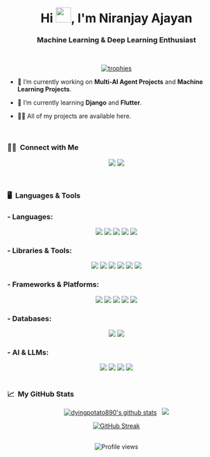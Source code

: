 <h1 align="center">Hi </b><img src="https://media.giphy.com/media/hvRJCLFzcasrR4ia7z/giphy.gif" width="35">, I'm Niranjay Ajayan</h1>
<h3 align="center">Machine Learning & Deep Learning Enthusiast</h3>
<br>

<!---
<div align="center">
  <img src="https://github-profile-trophy.vercel.app/?username=dyingpotato890&column=8&theme=onedark&rank=SECRET,SSS,SS,S,AAA,AA,A,B&no-bg=true" alt="trophies" />
</div>
-->
<p align="center">
  <a href="https://github.com/ryo-ma/github-profile-trophy">
    <img src="https://github-profile-trophy.vercel.app/?username=dyingpotato890&column=8&theme=onedark&rank=SECRET,SSS,SS,S,AAA,AA,A,B&no-bg=true" alt="trophies" />
  </a>
</p>

- 🔭 I’m currently working on **Multi-AI Agent Projects** and **Machine Learning Projects**.

- 🌱 I’m currently learning **Django** and **Flutter**.

- 👨‍💻 All of my projects are available here.

<br>

### 🤝🏻 &nbsp;Connect with Me

<p align="center">
  <a href="https://www.linkedin.com/in/niranjayajayan/"><img src="https://img.shields.io/badge/linkedin-%230077B5.svg?style=for-the-badge&logo=linkedin&logoColor=white"/></a>
  <a href="mailto:nirudrive@gmail.com"><img src="https://img.shields.io/badge/Gmail-D14836?style=for-the-badge&logo=gmail&logoColor=white"/></a>
</p>
<br>

### 🖥️ &nbsp;Languages & Tools

### - **Languages:**  
<div align="center">
  <img src="https://img.shields.io/badge/Python-3776AB.svg?style=for-the-badge&logo=Python&logoColor=white">
  <img src="https://img.shields.io/badge/java-%23ED8B00.svg?style=for-the-badge&logo=openjdk&logoColor=white">
  <img src="https://img.shields.io/badge/C-A8B9CC.svg?style=for-the-badge&logo=C&logoColor=black">
  <img src="https://img.shields.io/badge/html5-%23E34F26.svg?style=for-the-badge&logo=html5&logoColor=white">
  <img src="https://img.shields.io/badge/JavaScript-F7DF1E.svg?style=for-the-badge&logo=JavaScript&logoColor=black">
</div>

### - **Libraries & Tools:**  
<div align="center">
  <img src="https://img.shields.io/badge/Jupyter-F37626.svg?style=for-the-badge&logo=Jupyter&logoColor=white">
  <img src="https://img.shields.io/badge/pandas-150458.svg?style=for-the-badge&logo=pandas&logoColor=white">
  <img src="https://img.shields.io/badge/NumPy-013243.svg?style=for-the-badge&logo=NumPy&logoColor=white">
  <img src="https://img.shields.io/badge/scikit--learn-%23F7931E.svg?style=for-the-badge&logo=scikit-learn&logoColor=white">
  <img src="https://img.shields.io/badge/opencv-%23white.svg?style=for-the-badge&logo=opencv&logoColor=white">
  <img src="https://img.shields.io/badge/Postman-FF6C37?logo=postman&logoColor=fff&style=for-the-badge">
</div>

### - **Frameworks & Platforms:**  
<div align="center">
  <img src="https://img.shields.io/badge/TensorFlow-FF6F00.svg?style=for-the-badge&logo=TensorFlow&logoColor=white">
  <img src="https://img.shields.io/badge/CrewAI-FF5A50?logo=crewai&logoColor=fff&style=for-the-badge">
  <img src="https://img.shields.io/badge/Flask-000000?style=for-the-badge&logo=flask&logoColor=white">
  <img src="https://img.shields.io/badge/FastAPI-009688?logo=fastapi&logoColor=fff&style=for-the-badge">
  <img src="https://img.shields.io/badge/node.js-6DA55F?style=for-the-badge&logo=node.js&logoColor=white">
</div>

### - **Databases:**  
<div align="center">
  <img src="https://img.shields.io/badge/MongoDB-%234ea94b.svg?style=for-the-badge&logo=mongodb&logoColor=white">
  <img src="https://img.shields.io/badge/MySQL-4479A1.svg?style=for-the-badge&logo=MySQL&logoColor=white">
</div>

### - **AI & LLMs:**  
<div align="center">
  <img src="https://img.shields.io/badge/Gemini-4285F4.svg?style=for-the-badge&logo=Google&logoColor=white">
  <img src="https://img.shields.io/badge/ChatGPT-00A67E.svg?style=for-the-badge&logo=openai&logoColor=white">
  <img src="https://img.shields.io/badge/LLama-800000.svg?style=for-the-badge&logo=meta&logoColor=white">
  <img src="https://img.shields.io/badge/HuggingFace-FFCC00.svg?style=for-the-badge&logo=huggingface&logoColor=black">
</div>
<br>

### 📈 &nbsp;My GitHub Stats

<p align="center">
  <a href="https://github.com/dyingpotato890">
    <img src="https://github-readme-stats.vercel.app/api?username=dyingpotato890&theme=tokyonight&show_icons=true" alt="dyingpotato890's github stats" /></a>&nbsp;&nbsp;
  <a href="https://github.com/dyingpotato890">
    <img src="https://github-readme-stats.vercel.app/api/top-langs/?username=dyingpotato890&layout=compact&theme=tokyonight&hide_border=true&langs_count=8&count_private=true&show_icons=true" />
  </a>
  <p align = "center">
    <a href="https://git.io/streak-stats"><img src="https://github-readme-streak-stats.herokuapp.com?user=dyingpotato890&theme=tokyonight&date_format=M%20j%5B%2C%20Y%5D" alt="GitHub Streak" />
    </a>
  </p>
</p>
<br>

<div align="center">
  <img src="https://komarev.com/ghpvc/?username=dyingpotato890&color=red&style=flat-square" alt="Profile views" />
</div>
